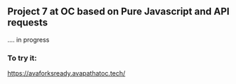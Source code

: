 ## Project 7 at OC based on Pure Javascript and API requests

....
in progress

### To try it:

https://avaforksready.avapathatoc.tech/ 